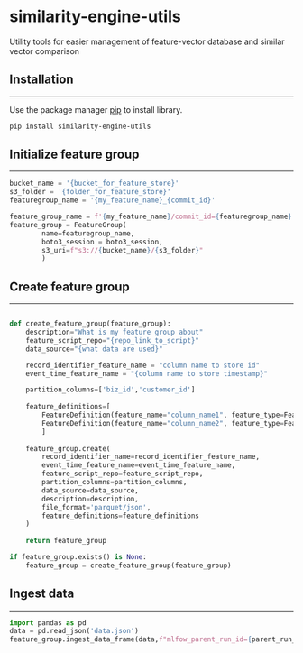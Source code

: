 # similarity-engine-utils

Utility tools for easier management of feature-vector database and similar 
vector comparison

## Installation
---------------

Use the package manager [pip](https://pip.pypa.io/en/stable/) to install library.

```bash
pip install similarity-engine-utils
```


## Initialize feature group
---------------------------

```python
bucket_name = '{bucket_for_feature_store}'
s3_folder = '{folder_for_feature_store}'
featuregroup_name = '{my_feature_name}_{commit_id}'

feature_group_name = f'{my_feature_name}/commit_id={featuregroup_name}'
feature_group = FeatureGroup(
        name=featuregroup_name,
        boto3_session = boto3_session,
        s3_uri=f"s3://{bucket_name}/{s3_folder}"
        )
```


## Create feature group
--------------------

```python

def create_feature_group(feature_group):
    description="What is my feature group about"
    feature_script_repo="{repo_link_to_script}"
    data_source="{what data are used}"

    record_identifier_feature_name = "column name to store id" 
    event_time_feature_name = "{column name to store timestamp}"

    partition_columns=['biz_id','customer_id']
    
    feature_definitions=[
        FeatureDefinition(feature_name="column_name1", feature_type=FeatureTypeEnum.INTEGRAL),
        FeatureDefinition(feature_name="column_name2", feature_type=FeatureTypeEnum.STRING),
        ]
    
    feature_group.create(
        record_identifier_name=record_identifier_feature_name,
        event_time_feature_name=event_time_feature_name,
        feature_script_repo=feature_script_repo,
        partition_columns=partition_columns,
        data_source=data_source,
        description=description,
        file_format='parquet/json',
        feature_definitions=feature_definitions
    )
    
    return feature_group

if feature_group.exists() is None:
    feature_group = create_feature_group(feature_group)

```

## Ingest data
--------------

```python
import pandas as pd
data = pd.read_json('data.json')
feature_group.ingest_data_frame(data,f"mlfow_parent_run_id={parent_run_id}/{filename_without_extention}")
```